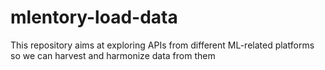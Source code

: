 # mlentory-load-data
This repository aims at exploring APIs from different ML-related platforms so we can harvest and harmonize data from them
